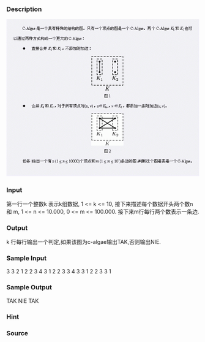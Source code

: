
### Description
 ![](/images/2075.jpg)

### Input
第一行一个整数k 表示k组数据, 1 <= k <= 10, 接下来描述每个数据开头两个数n 和 m, 1 <= n <= 10.000, 0 <= m <= 100.000. 接下来m行每行两个数表示一条边. 


### Output
k 行每行输出一个判定,如果该图为c-algae输出TAK,否则输出NIE. 

### Sample Input
3
3 2
1 2
2 3
4 3
1 2
2 3
3 4
3 3
1 2
2 3
3 1

### Sample Output
TAK
NIE
TAK

### Hint

### Source
